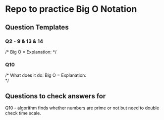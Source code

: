 # Repo to practice Big O Notation

## Question Templates

### Q2 - 9 & 13 & 14
/* Big O =
Explanation:  */

### Q10
/* 
What does it do: 
Big O =
Explanation:  
*/

## Questions to check answers for

Q10 - algorithm finds whether numbers are prime or not but need to double check time scale.


